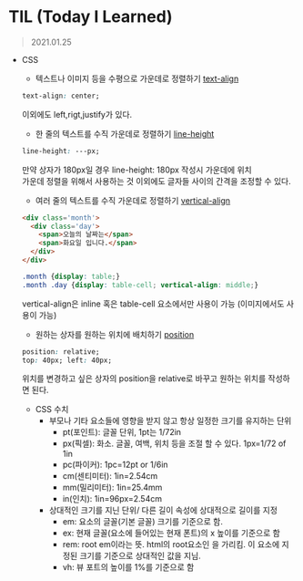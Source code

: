 # TIL (Today I Learned)

> 2021.01.25   
* CSS
  - 텍스트나 이미지 등을 수평으로 가운데로 정렬하기 [text-align](https://developer.mozilla.org/ko/docs/Web/CSS/text-align)  
  ```css
  text-align: center;
  ```
  이외에도 left,rigt,justify가 있다.

  - 한 줄의 텍스트를 수직 가운데로 정렬하기 [line-height](https://developer.mozilla.org/en-US/docs/Web/CSS/line-height)
  ```css
  line-height: ---px;
  ```
  만약 상자가 180px일 경우 line-height: 180px 작성시 가운데에 위치    
  가운데 정렬을 위해서 사용하는 것 이외에도 글자들 사이의 간격을 조정할 수 있다.
  
  - 여러 줄의 텍스트를 수직 가운데로 정렬하기 [vertical-align](https://developer.mozilla.org/ko/docs/Web/CSS/vertical-align)
  ```html
  <div class='month'>
    <div class='day'>
      <span>오늘의 날짜는</span>
      <span>화요일 입니다.</span>
    </div>
  </div>
  ```
  ```css
  .month {display: table;}
  .month .day {display: table-cell; vertical-align: middle;}
  ````
  vertical-align은 inline 혹은 table-cell 요소에서만 사용이 가능 (이미지에서도 사용이 가능) 
  - 원하는 상자를 원하는 위치에 배치하기 [position](https://developer.mozilla.org/ko/docs/Web/CSS/position)
  ```css
  position: relative;
  top: 40px; left: 40px;
  ```
  위치를 변경하고 싶은 상자의 position을 relative로 바꾸고 원하는 위치를 작성하면 된다.
  - CSS 수치 
    + 부모나 기타 요소들에 영향을 받지 않고 항상 일정한 크기를 유지하는 단위
      + pt(포인트): 글꼴 단위, 1pt는 1/72in
      + px(픽셀): 화소. 글꼴, 여백, 위치 등을 조절 할 수 있다. 1px=1/72 of 1in
      + pc(파이커): 1pc=12pt or 1/6in
      + cm(센티미터): 1in=2.54cm
      + mm(밀리미터): 1in=25.4mm
      + in(인치): 1in=96px=2.54cm
    + 상대적인 크기를 지닌 단위/ 다른 길이 속성에 상대적으로 길이를 지정
      + em: 요소의 글꼴(기본 글꼴) 크기를 기준으로 함.
      + ex: 현재 글꼴(요소에 들어있는 현재 폰트)의 x 높이를 기준으로 함
      + rem: root em이라는 뜻. html의 root요소인 <html>을 가리킴. 이 요소에 지정된 크기를 기준으로 상대적인 값을 지님.
      + vh: 뷰 포트의 높이를 1%를 기준으로 함
